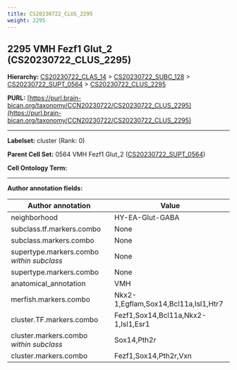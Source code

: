 ```yaml
---
title: CS20230722_CLUS_2295
weight: 2295
---
```

## 2295 VMH Fezf1 Glut_2 (CS20230722_CLUS_2295)
<b>Hierarchy: </b>
[CS20230722_CLAS_14](../CS20230722_CLAS_14) >
[CS20230722_SUBC_128](../CS20230722_SUBC_128) >
[CS20230722_SUPT_0564](../CS20230722_SUPT_0564) >
[CS20230722_CLUS_2295](../CS20230722_CLUS_2295)

**PURL:** [https://purl.brain-bican.org/taxonomy/CCN20230722/CS20230722_CLUS_2295](https://purl.brain-bican.org/taxonomy/CCN20230722/CS20230722_CLUS_2295)

---


**Labelset:** cluster (Rank: 0)

**Parent Cell Set:** 0564 VMH Fezf1 Glut_2 ([CS20230722_SUPT_0564](../CS20230722_SUPT_0564))



**Cell Ontology Term:** 

[MARKER GENES.]: #


---

[TRANSFERRED ANNOTATIONS.]: #


[AUTHOR ANNOTATION FIELDS.]: #


**Author annotation fields:**

| Author annotation | Value |
|-------------------|-------|
|neighborhood|HY-EA-Glut-GABA|
|subclass.tf.markers.combo|None|
|subclass.markers.combo|None|
|supertype.markers.combo _within subclass_|None|
|supertype.markers.combo|None|
|anatomical_annotation|VMH|
|merfish.markers.combo|Nkx2-1,Egflam,Sox14,Bcl11a,Isl1,Htr7|
|cluster.TF.markers.combo|Fezf1,Sox14,Bcl11a,Nkx2-1,Isl1,Esr1|
|cluster.markers.combo _within subclass_|Sox14,Pth2r|
|cluster.markers.combo|Fezf1,Sox14,Pth2r,Vxn|

